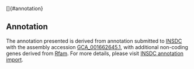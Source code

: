 []{#annotation}

Annotation
----------

The annotation presented is derived from annotation submitted to
[INSDC](http://www.insdc.org) with the assembly accession
[GCA\_001662645.1](http://www.ebi.ac.uk/ena/data/view/GCA_001662645.1),
with additional non-coding genes derived from
[Rfam](http://rfam.xfam.org/). For more details, please visit [INSDC
annotation
import](http://ensemblgenomes.org/info/data/insdc_annotation).
